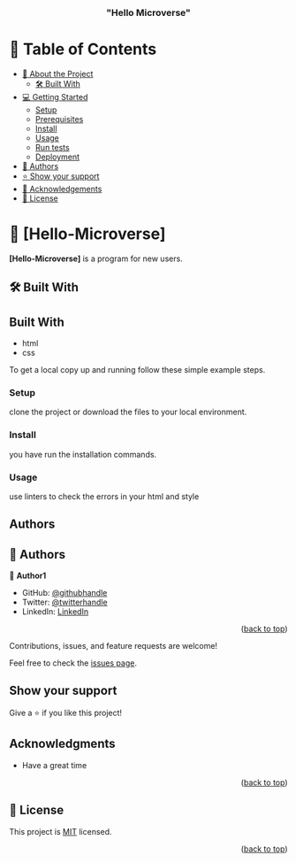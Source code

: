 <a name="readme-top"></a>

<div align="center">
 
  <br/>

  <h3><b>"Hello Microverse"</b></h3>

</div>

<!-- TABLE OF CONTENTS -->

# 📗 Table of Contents

- [📖 About the Project](#A-program-for-greeting-users)
  - [🛠 Built With](#built-with-HMTL-CSS)
- [💻 Getting Started](#getting-started)
  - [Setup](#setup)
  - [Prerequisites](#prerequisites)
  - [Install](#install)
  - [Usage](#usage)
  - [Run tests](#run-tests)
  - [Deployment](#triangular_flag_on_post-deployment)
- [👥 Authors](#authors)
- [⭐️ Show your support](#support)
- [🙏 Acknowledgements](#acknowledgements)
- [📝 License](#license)

<!-- PROJECT DESCRIPTION -->

# 📖 [Hello-Microverse] <a name="A-program-for-new-users"></a>

**[Hello-Microverse]** is a program for new users.

## 🛠 Built With <a name="HTML-CSS"></a>

## Built With

- html
- css

To get a local copy up and running follow these simple example steps.



### Setup 
clone the project or download the files to your local environment.

### Install
you have run the installation commands.

### Usage 
use linters to check the errors in your html and style 


## Authors
<!-- AUTHORS -->

## 👥 Authors <a name="authors"></a>

👤 **Author1**

- GitHub: [@githubhandle](https://github.com/Roland-Ntwali)
- Twitter: [@twitterhandle](https://twitter.com/_Ntwali)
- LinkedIn: [LinkedIn](https://www.linkedin.com/in/roland-ntwali-11b16617b/)

<p align="right">(<a href="#readme-top">back to top</a>)</p>

Contributions, issues, and feature requests are welcome!

Feel free to check the [issues page](../../issues/).

## Show your support

Give a ⭐️ if you like this project!

## Acknowledgments

- Have a great time

<p align="right">(<a href="#readme-top">back to top</a>)</p>

<!-- LICENSE -->

## 📝 License <a name="License.md"></a>

This project is [MIT](./LICENSE) licensed.

<p align="right">(<a href="#readme-top">back to top</a>)</p>
